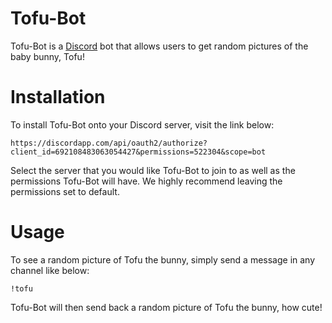 # Tofu-Bot

Tofu-Bot is a [Discord](https://discordapp.com/) bot that allows users to get random pictures of the baby bunny, Tofu!

# Installation

To install Tofu-Bot onto your Discord server, visit the link below:
```
https://discordapp.com/api/oauth2/authorize?client_id=692108483063054427&permissions=522304&scope=bot
```
Select the server that you would like Tofu-Bot to join to as well as the permissions Tofu-Bot will have. We highly recommend leaving the permissions set to default.

# Usage

To see a random picture of Tofu the bunny, simply send a message in any channel like below:
```
!tofu
```
Tofu-Bot will then send back a random picture of Tofu the bunny, how cute!

